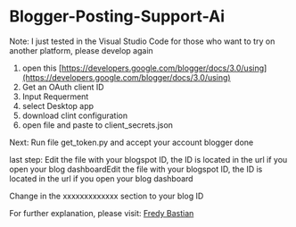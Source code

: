 # Blogger-Posting-Support-Ai
Note: I just tested in the Visual Studio Code for those who want to try on another platform, please develop again
1. open this [https://developers.google.com/blogger/docs/3.0/using](https://developers.google.com/blogger/docs/3.0/using)
2. Get an OAuth client ID
3. Input Requerment
4. select Desktop app
5. download clint configuration
6. open file and paste to client_secrets.json

Next:
Run file get_token.py and accept your account blogger 
done

last step:
Edit the file with your blogspot ID, the ID is located in the url if you open your blog dashboardEdit the file with your blogspot ID, the ID is located in the url if you open your blog dashboard

Change in the xxxxxxxxxxxxx section to your blog ID

For further explanation, please visit: [Fredy Bastian](https://www.fredybastian.com/)
